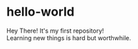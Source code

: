 # hello-world
Hey There!  It's my first repository!  
Learning new things is hard but worthwhile.  
